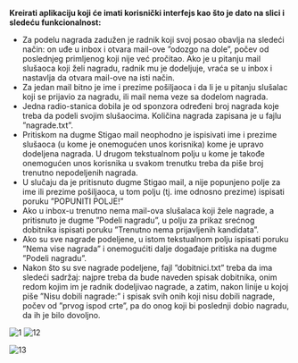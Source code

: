 **Kreirati aplikaciju koji će imati korisnički interfejs kao što je dato na slici i sledeću funkcionalnost:**

-	Za podelu nagrada zadužen je radnik koji svoj posao obavlja na sledeći način: on uđe u inbox i otvara mail-ove ”odozgo na dole”, počev od poslednjeg primljenog koji nije već pročitao. Ako je u pitanju mail slušaoca koji želi nagradu, radnik mu je dodeljuje, vraća se u inbox i nastavlja da otvara mail-ove na isti način.
-	Za jedan mail bitno je ime i prezime pošiljaoca i da li je u pitanju slušalac koji se prijavio za nagradu, ili mail nema veze sa dodelom nagrada.
-	Jedna radio-stanica dobila je od sponzora određeni broj nagrada koje treba da podeli svojim slušaocima. Količina nagrada zapisana je u fajlu ”nagrade.txt”.
-	Pritiskom na dugme Stigao mail neophodno je ispisivati ime i prezime slušaoca (u kome je onemogućen unos korisnika) kome je upravo dodeljena nagrada. U drugom tekstualnom polju u kome je takođe onemogućen unos korisnika u svakom trenutku treba da piše broj trenutno nepodeljenih nagrada.
-	U slučaju da je pritisnuto dugme Stigao mail, a nije popunjeno polje za ime ili prezime pošiljaoca, u tom polju (tj. ime odnosno prezime) ispisati poruku ”POPUNITI POLJE!”
-	Ako u inbox-u trenutno nema mail-ova slušalaca koji žele nagrade, a pritisnuto je dugme ”Podeli nagradu”, u polju za prikaz srećnog dobitnika ispisati poruku ”Trenutno nema prijavljenih kandidata”.
-	Ako su sve nagrade podeljene, u istom tekstualnom polju ispisati poruku ”Nema vise nagrada” i onemogućiti dalje događaje pritiska na dugme ”Podeli nagradu”.
-	Nakon što su sve nagrade podeljene, fajl ”dobitnici.txt” treba da ima sledeći sadržaj: najpre treba da bude naveden spisak dobitnika, onim redom kojim im je radnik dodeljivao nagrade, a zatim, nakon linije u kojoj piše ”Nisu dobili nagrade:” i spisak svih onih koji nisu dobili nagrade, počev od ”prvog ispod crte”, pa do onog koji bi poslednji dobio nagradu, da ih je bilo dovoljno.

![1](https://scontent.fbeg6-1.fna.fbcdn.net/v/t1.15752-9/96390585_649798849201845_8173671618711650304_n.png?_nc_cat=103&_nc_sid=b96e70&_nc_eui2=AeEGuKtR-49-0I3HXpZdDqxRmIIW1Hnd8GeYghbUed3wZ1aLnRKD_tKcS8owyCCssCI&_nc_ohc=vsbmnhXUIIsAX9S7-Ed&_nc_ht=scontent.fbeg6-1.fna&oh=48edf5e8b255271659aeecf59ba1d379&oe=5EDCDF88)
![12](https://scontent.fbeg6-1.fna.fbcdn.net/v/t1.15752-9/96845198_274266533742980_8625591625239756800_n.png?_nc_cat=102&_nc_sid=b96e70&_nc_eui2=AeGt9C4dEMc3Kcw9gV_bZdWTPV0nY1CpP789XSdjUKk_vzTQ2WahSaVS93otk05Ls3I&_nc_ohc=j91qtx3SVEAAX8Og3In&_nc_ht=scontent.fbeg6-1.fna&oh=02f2f562aac161a66649a4077b3b445d&oe=5EDEB080)

![13](https://scontent.fbeg6-1.fna.fbcdn.net/v/t1.15752-9/96774630_2624554184316576_3687387512772231168_n.png?_nc_cat=108&_nc_sid=b96e70&_nc_eui2=AeGsACg0FBhRPFv11ek76oDbLSr2aw7lUpAtKvZrDuVSkOBBarF90cGYPrtsd5MZuP0&_nc_ohc=otPI1-i25M8AX_wnEAD&_nc_ht=scontent.fbeg6-1.fna&oh=8807f11df4df195ab496e3cdec99c85f&oe=5EDBADA7)

